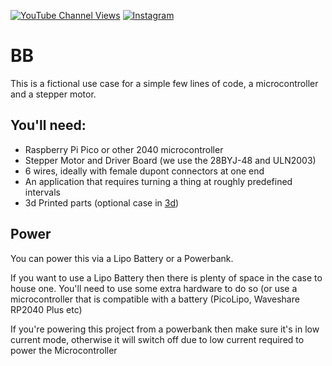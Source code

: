 [![YouTube Channel Views](https://img.shields.io/youtube/channel/views/UCz5BOU9J9pB_O0B8-rDjCWQ?style=flat&logo=youtube&logoColor=red&labelColor=white&color=ffed53)](https://www.youtube.com/channel/UCz5BOU9J9pB_O0B8-rDjCWQ) [![Instagram](https://img.shields.io/github/stars/veebch?style=flat&logo=github&logoColor=black&labelColor=white&color=ffed53)](https://www.instagram.com/v_e_e_b/)

# BB

This is a fictional use case for a simple few lines of code, a microcontroller and a stepper motor.

## You'll need:
- Raspberry Pi Pico or other 2040 microcontroller
- Stepper Motor and Driver Board (we use the 28BYJ-48 and ULN2003)
- 6 wires, ideally with female dupont connectors at one end
- An application that requires turning a thing at roughly predefined intervals
- 3d Printed parts (optional case in [3d](./3d))

## Power

You can power this via a Lipo Battery or a Powerbank.

If you want to use a Lipo Battery then there is plenty of space in the case to house one. You'll need to use some extra hardware to do so (or use a microcontroller that is compatible with a battery (PicoLipo, Waveshare RP2040 Plus etc)

If you're powering this project from a powerbank then make sure it's in low current mode, otherwise it will switch off due to low current required to power the Microcontroller
